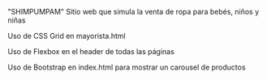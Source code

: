 "SHIMPUMPAM" 
Sitio web que simula la venta de ropa para bebés, niños y niñas

Uso de CSS Grid en mayorista.html

Uso de Flexbox en el header de todas las páginas

Uso de Bootstrap en index.html para mostrar un carousel de productos
